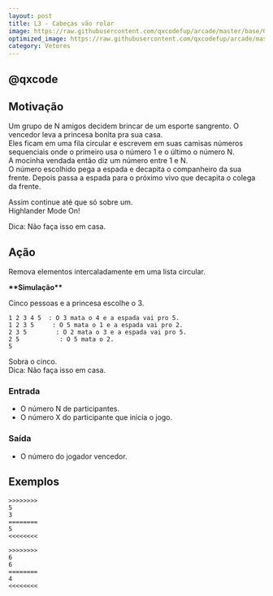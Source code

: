 ```yaml
---
layout: post
title: L3 - Cabeças vão rolar
image: https://raw.githubusercontent.com/qxcodefup/arcade/master/base/070/__capa.jpg
optimized_image: https://raw.githubusercontent.com/qxcodefup/arcade/master/base/.thumb/070/Readme.jpg
category: Vetores
---
```

<!-- DON'T EDIT THIS FILE, GENERATED BY SCRIPT -->
<!-- DON'T EDIT THIS FILE, GENERATED BY SCRIPT -->
<!-- DON'T EDIT THIS FILE, GENERATED BY SCRIPT -->
<!-- DON'T EDIT THIS FILE, GENERATED BY SCRIPT -->
<!-- DON'T EDIT THIS FILE, GENERATED BY SCRIPT -->
## @qxcode



## Motivação

Um grupo de N amigos decidem brincar de um esporte sangrento. O vencedor leva a princesa bonita pra sua casa.  
Eles ficam em uma fila circular e escrevem em suas camisas números sequenciais onde o primeiro usa o número 1 e o último o número N.  
A mocinha vendada então diz um número entre 1 e N.  
O número escolhido pega a espada e decapita o companheiro da sua frente. Depois passa a espada para o próximo vivo que decapita o colega da frente.  
  
Assim continue até que só sobre um.  
Highlander Mode On!  
  
Dica: Não faça isso em casa.  
  
## Ação

Remova elementos intercaladamente em uma lista circular.  

**\*\*Simulação\*\***
  
Cinco pessoas e a princesa escolhe o 3.  
  
    1 2 3 4 5  : O 3 mata o 4 e a espada vai pro 5.  
    1 2 3 5     : O 5 mata o 1 e a espada vai pro 2.  
    2 3 5        : O 2 mata o 3 e a espada vai pro 5.  
    2 5           : O 5 mata o 2.  
    5  
  
Sobra o cinco.  
Dica: Não faça isso em casa.

### Entrada

*   O número N de participantes.  
*   O número X do participante que inicia o jogo.  

### Saída

*   O número do jogador vencedor.

## Exemplos

```
>>>>>>>>
5 
3
========
5
<<<<<<<<

>>>>>>>>
6
6
========
4
<<<<<<<<
```

